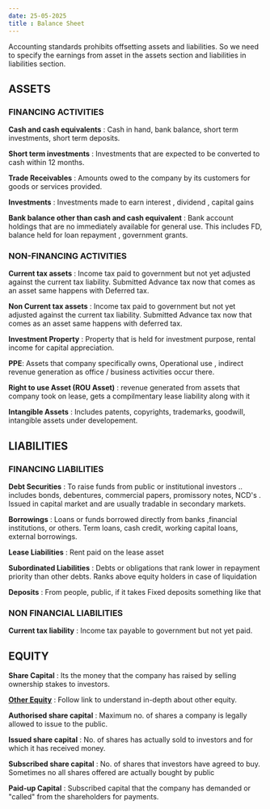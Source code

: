 ```yaml
---
date: 25-05-2025
title : Balance Sheet
---
```


Accounting standards prohibits offsetting assets and liabilities. So we need to specify the earnings from asset in the assets section and liabilities in liabilities section.


## ASSETS

### FINANCING ACTIVITIES

**Cash and cash equivalents** : Cash in hand, bank balance, short term investments, short term deposits.

**Short term investments** : Investments that are expected to be converted to cash within 12 months.

**Trade Receivables** : Amounts owed to the company by its customers for goods or services provided.

**Investments** : Investments made to earn interest , dividend , capital gains 

**Bank balance other than cash and cash equivalent** : Bank account holdings that are no immediately available for general use. This includes FD, balance held for loan repayment , government grants. 



### NON-FINANCING ACTIVITIES 

**Current tax assets** : Income tax paid to government but not yet adjusted against the current tax liability. Submitted Advance tax now that comes as an asset same happens with Deferred tax. 

**Non Current tax assets** : Income tax paid to government but not yet adjusted against the current tax liability. Submitted Advance tax now that comes as an asset same happens with deferred tax.

**Investment Property** : Property that is held for investment purpose, rental income for capital appreciation.

**PPE**: Assets that company specifically owns, Operational use , indirect revenue generation as office / business activities occur there.

**Right to use Asset (ROU Asset)** : revenue generated from assets that company took on lease, gets a compilmentary lease liability along with it 

**Intangible Assets** : Includes patents, copyrights, trademarks, goodwill, intangible assets under developement. 




## LIABILITIES


### FINANCING LIABILITIES

**Debt Securities** : To raise funds from public or institutional investors .. includes bonds, debentures, commercial papers, promissory notes, NCD's . Issued in capital market and are usually tradable in secondary markets.

**Borrowings** : Loans or funds borrowed directly from banks ,financial institutions, or others. Term loans, cash credit, working capital loans, external borrowings. 


**Lease Liabilities** : Rent paid on the lease asset 


**Subordinated Liabilities** : Debts or obligations that rank lower in repayment priority than other debts. Ranks above equity holders in case of liquidation 


**Deposits** : From people, public, if it takes Fixed deposits something like that  


### NON FINANCIAL LIABILITIES


**Current tax liability** : Income tax payable to government but not yet paid.



## EQUITY 

**Share Capital** : Its the money that the company has raised by selling ownership stakes to investors. 


[**Other Equity**](balance_sheet/other_equity.md) : Follow link to understand in-depth about other equity.


**Authorised share capital** : Maximum no. of shares a company is legally allowed to issue to the public.


**Issued share capital** : No. of shares has actually sold to investors and for which it has received money.


**Subscribed share capital** : No. of shares that investors have agreed to buy. Sometimes no  all shares offered are actually bought by public


**Paid-up Capital** : Subscribed capital that the company has demanded or "called" from the shareholders for payments. 


